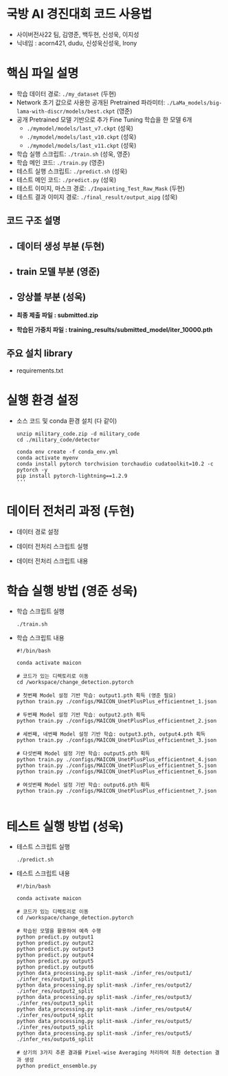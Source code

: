 # 국방 AI 경진대회 코드 사용법
- 사이버전사22 팀, 김영준, 백두현, 신성욱, 이지성
- 닉네임 : acorn421, dudu, 신성욱신성욱, Irony


# 핵심 파일 설명
  - 학습 데이터 경로: `./my_dataset` (두현)
  - Network 초기 값으로 사용한 공개된 Pretrained 파라미터: `./LaMa_models/big-lama-with-discr/models/best.ckpt` (영준)
  - 공개 Pretrained 모델 기반으로 추가 Fine Tuning 학습을 한 모델 6개
    - `./mymodel/models/last_v7.ckpt` (성욱)
    - `./mymodel/models/last_v10.ckpt` (성욱)
    - `./mymodel/models/last_v11.ckpt` (성욱)
  - 학습 실행 스크립트: `./train.sh` (성욱, 영준)
  - 학습 메인 코드: `./train.py` (영준)
  - 테스트 실행 스크립트: `./predict.sh` (성욱)
  - 테스트 메인 코드: `./predict.py` (성욱)
  - 테스트 이미지, 마스크 경로: `./Inpainting_Test_Raw_Mask` (두현)
  - 테스트 결과 이미지 경로: `./final_result/output_aipg` (성욱)

## 코드 구조 설명
- 데이터 생성 부분 (두현)
  - 
- train 모델 부분 (영준)
  - 
- 앙상블 부분 (성욱)
  - 

- **최종 제출 파일 : submitted.zip**
- **학습된 가중치 파일 : training_results/submitted_model/iter_10000.pth**

## 주요 설치 library
- requirements.txt

# 실행 환경 설정

  - 소스 코드 및 conda 환경 설치 (다 같이)
    ```
    unzip military_code.zip -d military_code
    cd ./military_code/detector

    conda env create -f conda_env.yml
    conda activate myenv
    conda install pytorch torchvision torchaudio cudatoolkit=10.2 -c pytorch -y
    pip install pytorch-lightning==1.2.9
    '''

# 데이터 전처리 과정 (두현)
  - 데이터 경로 설정

  - 데이터 전처리 스크립트 실행

  - 데이터 전처리 스크립트 내용

# 학습 실행 방법 (영준 성욱)
  - 학습 스크립트 실행
    ```
    ./train.sh
    ```
    
  - 학습 스크립트 내용
    ```
    #!/bin/bash

    conda activate maicon

    # 코드가 있는 디렉토리로 이동
    cd /workspace/change_detection.pytorch

    # 첫번째 Model 설정 기반 학습: output1.pth 획득 (영준 필요)
    python train.py ./configs/MAICON_UnetPlusPlus_efficientnet_1.json

    # 두번째 Model 설정 기반 학습: output2.pth 획득
    python train.py ./configs/MAICON_UnetPlusPlus_efficientnet_2.json

    # 세번째, 네번째 Model 설정 기반 학습: output3.pth, output4.pth 획득
    python train.py ./configs/MAICON_UnetPlusPlus_efficientnet_3.json

    # 다섯번째 Model 설정 기반 학습: output5.pth 획득
    python train.py ./configs/MAICON_UnetPlusPlus_efficientnet_4.json
    python train.py ./configs/MAICON_UnetPlusPlus_efficientnet_5.json
    python train.py ./configs/MAICON_UnetPlusPlus_efficientnet_6.json

    # 여섯번째 Model 설정 기반 학습: output6.pth 획득
    python train.py ./configs/MAICON_UnetPlusPlus_efficientnet_7.json


# 테스트 실행 방법 (성욱)

  - 테스트 스크립트 실행
    ```
    ./predict.sh
    ```

  - 테스트 스크립트 내용
    ```
    #!/bin/bash

    conda activate maicon

    # 코드가 있는 디렉토리로 이동
    cd /workspace/change_detection.pytorch

    # 학습된 모델을 활용하여 예측 수행
    python predict.py output1
    python predict.py output2    
    python predict.py output3
    python predict.py output4
    python predict.py output5
    python predict.py output6
    python data_processing.py split-mask ./infer_res/output1/ ./infer_res/output1_split
    python data_processing.py split-mask ./infer_res/output2/ ./infer_res/output2_split
    python data_processing.py split-mask ./infer_res/output3/ ./infer_res/output3_split
    python data_processing.py split-mask ./infer_res/output4/ ./infer_res/output4_split
    python data_processing.py split-mask ./infer_res/output5/ ./infer_res/output5_split
    python data_processing.py split-mask ./infer_res/output5/ ./infer_res/output6_split

    # 상기의 3가지 추론 결과를 Pixel-wise Averaging 처리하여 최종 detection 결과 생성
    python predict_ensemble.py
    ```
